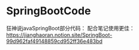 # SpringBootCode
狂神说javaSpringBoot部分代码：
配合笔记使用更佳：https://jianghaoran.notion.site/SpringBoot-99d962faf49148859cd952ff36e483bd
